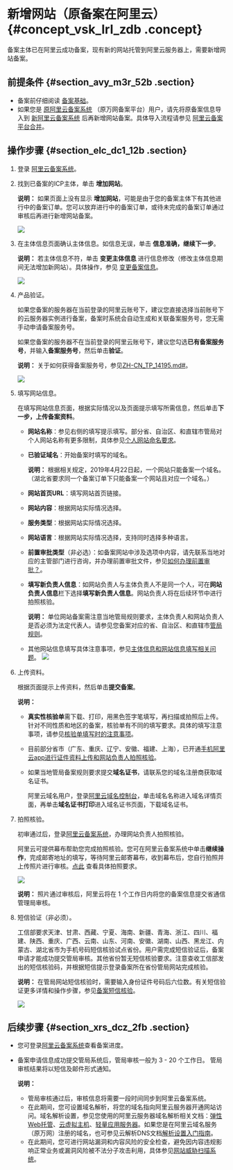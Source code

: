 # 新增网站（原备案在阿里云） {#concept_vsk_lrl_zdb .concept}

备案主体已在阿里云成功备案，现有新的网站托管到阿里云服务器上，需要新增网站备案。

## 前提条件 {#section_avy_m3r_52b .section}

-   备案前仔细阅读 [备案基础](../../../../cn.zh-CN/ICP备案前准备/备案基础.md#)。
-   如果您是 [原阿里云备案系统](http://beian.gein.cn) （原万网备案平台）用户，请先将原备案信息导入到 [新阿里云备案系统](http://beian.aliyun.com) 后再新增网站备案。具体导入流程请参见 [阿里云备案平台合并](../../../../cn.zh-CN/管理查看ICP备案信息/原万网ICP备案信息导入阿里云/备案平台合并FAQ.md#)。

## 操作步骤 {#section_elc_dc1_12b .section}

1.  登录 [阿里云备案系统](https://beian.aliyun.com/order/selfBaIndex.htm)。
2.  找到已备案的ICP主体，单击 **增加网站**。

    **说明：** 如果页面上没有显示 **增加网站**，可能是由于您的备案主体下有其他进行中的备案订单。您可以放弃进行中的备案订单，或待未完成的备案订单通过审核后再进行新增网站备案。

    ![](http://static-aliyun-doc.oss-cn-hangzhou.aliyuncs.com/assets/img/14200/15559962409771_zh-CN.png)

3.  在主体信息页面确认主体信息。如信息无误，单击 **信息准确，继续下一步**。

    **说明：** 若主体信息不符，单击 **变更主体信息** 进行信息修改（修改主体信息期间无法增加新网站）。具体操作，参见 [变更备案信息](cn.zh-CN/管理查看ICP备案信息/变更备案.md#)。

    ![](http://static-aliyun-doc.oss-cn-hangzhou.aliyuncs.com/assets/img/14200/15559962409772_zh-CN.png)

4.  产品验证。

    如果您备案的服务器在当前登录的阿里云账号下，建议您直接选择当前账号下的云服务器实例进行备案，备案时系统会自动生成和关联备案服务号，您无需手动申请备案服务号。

    如果您备案的服务器不在当前登录的阿里云账号下，建议您勾选**已有备案服务号**，并输入**备案服务号**，然后单击**验证**。

    **说明：** 关于如何获得备案服务号，参见[ZH-CN\_TP\_14195.md\#](cn.zh-CN/ICP备案前准备/托管服务器及接入检查/申请备案服务号.md#)。

    ![](http://static-aliyun-doc.oss-cn-hangzhou.aliyuncs.com/assets/img/14200/155599624012895_zh-CN.png)

5.  填写网站信息。

    在填写网站信息页面，根据实际情况以及页面提示填写所需信息，然后单击**下一步，上传备案资料**。

    -   **网站名称**：参见右侧的填写提示填写。部分省、自治区、和直辖市管局对个人网站名称有更多限制，具体参见[个人网站命名要求](../../../../cn.zh-CN/常见问题/备案流程FAQ/填写主体信息和网站信息.md#section_rdk_mvr_zdb)。
    -   **已验证域名**：开始备案时填写的域名。

        **说明：** 根据相关规定，2019年4月22日起，一个网站只能备案一个域名。（湖北省要求同一个备案订单下只能备案一个网站且对应一个域名。）

    -   **网站首页URL**：填写网站首页链接。
    -   **网站内容**：根据网站实际情况选择。
    -   **服务类型**：根据网站实际情况选择。
    -   **网站语言**：根据网站实际情况选择，支持同时选择多种语言。
    -   **前置审批类型**（非必选）：如备案网站中涉及选项中内容，请先联系当地对应的主管部门进行咨询，并办理前置审批文件，参见[如何办理前置审批？](../../../../cn.zh-CN/常见问题/备案流程FAQ/填写主体信息和网站信息.md#section_vxd_kvr_zdb)。
    -   **填写新负责人信息**：如网站负责人与主体负责人不是同一个人，可在**网站负责人信息**栏下选择**填写新负责人信息**。网站负责人将在后续环节中进行拍照核验。

        **说明：** 单位网站备案需注意当地管局规则要求，主体负责人和网站负责人是否必须为法定代表人。请参见您备案对应的省、自治区、和直辖市[管局规则](../../../../cn.zh-CN/ICP备案前准备/学习管局规则/各地区管局备案规则.md)。

    -   其他网站信息填写具体注意事项，参见[主体信息和网站信息填写相关问题](../../../../cn.zh-CN/常见问题/备案流程FAQ/填写主体信息和网站信息.md#section_hxd_kvr_zdb)。
    ![](http://static-aliyun-doc.oss-cn-hangzhou.aliyuncs.com/assets/img/14196/15559962409724_zh-CN.png)

6.  上传资料。

    根据页面提示上传资料，然后单击**提交备案**。

    **说明：** 

    -   **真实性核验单**需下载、打印，用黑色签字笔填写，再扫描或拍照后上传。针对不同性质和地区的备案，核验单有不同的填写要求。具体的填写注意事项，请参见[核验单填写时的注意事项](../../../../cn.zh-CN/常见问题/备案流程FAQ/上传资料.md#section_z2v_rbt_zdb)。
    -   目前部分省市（广东、重庆、辽宁、安徽、福建、上海），已开通[手机阿里云app进行证件资料上传和网站负责人拍照核验](../../../../cn.zh-CN/常见问题/备案流程FAQ/上传资料.md#)。

    -   如果当地管局备案规则要求提交**域名证书**，请联系您的域名注册商获取域名证书。

        阿里云域名用户，登录[阿里云域名控制台](https://netcn.console.aliyun.com/core/domain/list)，单击域名名称进入域名详情页面，再单击**域名证书打印**进入域名证书页面，下载域名证书。

7.  拍照核验。

    初审通过后，登录[阿里云备案系统](https://beian.aliyun.com/order/selfBaIndex.htm)，办理网站负责人拍照核验。

    阿里云可提供幕布帮助您完成拍照核验。您可在阿里云备案系统中单击**继续操作**，完成邮寄地址的填写，等待阿里云邮寄幕布，收到幕布后，您自行拍照并上传照片进行审核。[点此](../../../../cn.zh-CN/常见问题/备案流程FAQ/人脸核验或幕布拍照核验.md#) 查看具体拍照要求。

    ![](http://static-aliyun-doc.oss-cn-hangzhou.aliyuncs.com/assets/img/14196/15559962409737_zh-CN.png)

    **说明：** 照片通过审核后，阿里云将在 1 个工作日内将您的备案信息提交省通信管理局审核。

8.  短信验证（非必须）。

    工信部要求天津、甘肃、西藏、宁夏、海南、新疆、青海、浙江、四川、福建、陕西、重庆、广西、云南、山东、河南、安徽、湖南、山西、黑龙江、内蒙古、湖北省市为手机号码短信核验试点省份。用户需完成短信验证后，备案申请才能成功提交管局审核。其他省份暂无短信核验要求。注意查收工信部发出的短信核验码，并根据短信提示登录备案所在省份管局网站完成核验。

    **说明：** 在管局网站短信核验时，需要输入身份证件号码后六位数。有关短信验证更多详情和操作步骤，参见[备案短信核验](cn.zh-CN/ICP备案流程（PC端）/短信核验.md#)。

    ![](http://static-aliyun-doc.oss-cn-hangzhou.aliyuncs.com/assets/img/14196/15559962419730_zh-CN.png)


## 后续步骤 {#section_xrs_dcz_2fb .section}

-   您可登录[阿里云备案系统](https://beian.aliyun.com/order/index)查看备案进度。
-   备案申请信息成功提交管局系统后，管局审核一般为 3 - 20 个工作日。 管局审核结果将以短信及邮件形式通知。

    **说明：** 

    -   管局审核通过后，审核信息将需要一段时间同步到阿里云备案系统。
    -   在此期间，您可设置域名解析，将您的域名指向阿里云服务器开通网站访问。域名解析设置，参见您使用的阿里云服务器域名解析相关文档：[弹性Web托管](https://help.aliyun.com/document_detail/39903.html)、[云虚拟主机](https://help.aliyun.com/document_detail/50986.html)、[轻量应用服务器](https://help.aliyun.com/document_detail/59080.html)。如果您是在阿里云域名服务（原万网）注册的域名，也可参见云解析DNS文档[解析设置入门指南](https://help.aliyun.com/document_detail/29716.html)。
    -   在此期间，您可进行网站漏洞和内容风险的安全检查，避免因内容违规影响正常业务或漏洞风险被不法分子攻击利用，具体参见[网站威胁扫描系统](https://www.aliyun.com/product/avds?spm=5176.8087400.security.6.25c015c9FDMwsD)。

